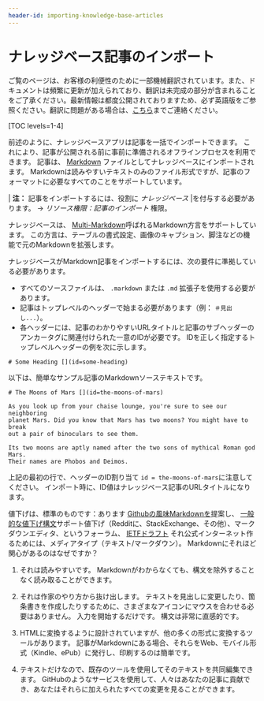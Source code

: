 ```yaml
---
header-id: importing-knowledge-base-articles
---
```


# ナレッジベース記事のインポート

<p class="alert alert-info"><span class="wysiwyg-color-blue120">ご覧のページは、お客様の利便性のために一部機械翻訳されています。また、ドキュメントは頻繁に更新が加えられており、翻訳は未完成の部分が含まれることをご了承ください。最新情報は都度公開されておりますため、必ず英語版をご参照ください。翻訳に問題がある場合は、<a href="mailto:support-content-jp@liferay.com">こちら</a>までご連絡ください。</span></p>

[TOC levels=1-4]

前述のように、ナレッジベースアプリは記事を一括でインポートできます。 これにより、記事が公開される前に事前に準備されるオフラインプロセスを利用できます。 記事は、 [Markdown](http://commonmark.org) ファイルとしてナレッジベースにインポートされます。 Markdownは読みやすいテキストのみのファイル形式ですが、記事のフォーマットに必要なすべてのことをサポートしています。

| **注：** 記事をインポートするには、役割に *ナレッジベース* |を付与する必要があります。 → *リソース権限：記事のインポート* 権限。

ナレッジベースは、 [Multi-Markdown](http://fletcher.github.io/MultiMarkdown-4/)呼ばれるMarkdown方言をサポートしています。 この方言は、テーブルの書式設定、画像のキャプション、脚注などの機能で元のMarkdownを拡張します。

ナレッジベースがMarkdown記事をインポートするには、次の要件に準拠している必要があります。

  - すべてのソースファイルは、 `.markdown` または `.md` 拡張子を使用する必要があります。
  - 記事はトップレベルのヘッダーで始まる必要があります（例： `＃見出し...`）。
  - 各ヘッダーには、記事のわかりやすいURLタイトルと記事のサブヘッダーのアンカータグに関連付けられた一意のIDが必要です。 IDを正しく指定するトップレベルヘッダーの例を次に示します。

`# Some Heading [](id=some-heading)`

以下は、簡単なサンプル記事のMarkdownソーステキストです。

``` 
# The Moons of Mars [](id=the-moons-of-mars)

As you look up from your chaise lounge, you're sure to see our neighboring
planet Mars. Did you know that Mars has two moons? You might have to break 
out a pair of binoculars to see them.

Its two moons are aptly named after the two sons of mythical Roman god Mars.
Their names are Phobos and Deimos. 
```

上記の最初の行で、ヘッダーのID割り当て `id = the-moons-of-mars`に注意してください。 インポート時に、ID値はナレッジベース記事のURLタイトルになります。

値下げは、標準のものです：あります [Githubの風味Markdownを](https://help.github.com/articles/github-flavored-markdown)提案し、 [一般的な値下げ構文](http://www.commonmark.org)サポート値下げ（Redditに、StackExchange、その他）、マークダウンエディタ、というフォーラム、 [IETFドラフト](https://tools.ietf.org/html/rfc7763) それ公式インターネット作るためには、メディアタイプ（テキスト/マークダウン）。 Markdownにそれほど関心があるのはなぜですか？

1.  それは読みやすいです。 Markdownがわからなくても、構文を除外することなく読み取ることができます。

2.  それは作家のやり方から抜け出します。 テキストを見出しに変更したり、箇条書きを作成したりするために、さまざまなアイコンにマウスを合わせる必要はありません。 入力を開始するだけです。 構文は非常に直感的です。

3.  HTMLに変換するように設計されていますが、他の多くの形式に変換するツールがあります。 記事がMarkdownにある場合、それらをWeb、モバイル形式（Kindle、ePub）に発行し、印刷するのは簡単です。

4.  テキストだけなので、既存のツールを使用してそのテキストを共同編集できます。 GitHubのようなサービスを使用して、人々はあなたの記事に貢献でき、あなたはそれらに加えられたすべての変更を見ることができます。
